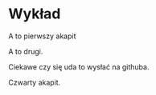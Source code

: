 # Wykład

A to pierwszy akapit

A to drugi.

Ciekawe czy się uda to wysłać na githuba.

Czwarty akapit.
